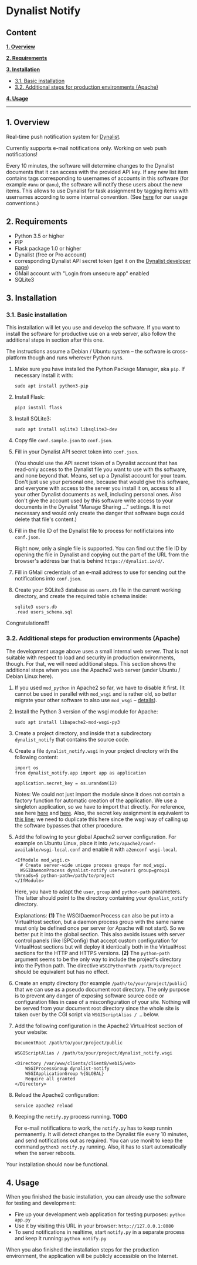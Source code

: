 # Dynalist Notify

## Content

**[1. Overview](#1-overview)**

**[2. Requirements](2-requirements)**

**[3. Installation](3-installation)**

* [3.1. Basic installation](#31-basic-installation)
* [3.2. Additional steps for production environments (Apache)](#32-additional-steps-for-production-environments-apache)

**[4. Usage](4-usage)**

----


## 1. Overview

Real-time push notification system for [Dynalist](https://dynalist.io).

Currently supports e-mail notifications only. Working on web push notifications!

Every 10 minutes, the software will determine changes to the Dynalist documents that it can access with the provided API key. If any new list item contains tags corresponding to usernames of accounts in this software (for example `#anu` or `@anu`), the software will notify these users about the new items. This allows to use Dynalist for task assignment by tagging items with usernames according to some internal convention. (See [here](https://edgeryders.eu/t/7618) for our usage conventions.)


## 2. Requirements

* Python 3.5 or higher
* PIP
* Flask package 1.0 or higher
* Dynalist (free or Pro account) 
* corresponding Dynalist API secret token (get it on the [Dynalist developer page](https://dynalist.io/developer))
* GMail account with "Login from unsecure app" enabled
* SQLite3


## 3. Installation

### 3.1. Basic installation

This installation will let you use and develop the software. If you want to install the software for productive use on a web server, also follow the additional steps in section after this one.

The instructions assume a Debian / Ubuntu system – the software is cross-platform though and runs wherever Python runs.

1. Make sure you have installed the Python Package Manager, aka `pip`. If necessary install it with:

       sudo apt install python3-pip
    
2. Install Flask:

       pip3 install flask
    
3. Install SQLite3:

       sudo apt install sqlite3 libsqlite3-dev

4. Copy file `conf.sample.json` to `conf.json`.

5. Fill in your Dynalist API secret token into `conf.json`.

    (You should use the API secret token of a Dynalist account that has read-only access to the Dynalist file you want to use with ths software, and none beyond that. Means, set up a Dynalist account for your team. Don't just use your personal one, because that would give this software, and everyone with access to the server you install it on, access to all your other Dynalist documents as well, including personal ones. Also don't give the account used by this software write access to your documents in the Dynalist "Manage Sharing …" settings. It is not necessary and would only create the danger that software bugs could delete that file's content.)
      
6. Fill in the file ID of the Dynalist file to process for notifictaions into `conf.json`.

    Right now, only a single file is supported. You can find out the file ID by opening the file in Dynalist and copying out the part of the URL from the browser's address bar that is behind `https://dynalist.io/d/`.

7. Fill in GMail credentials of an e-mail address to use for sending out the notifications into `conf.json`.

8. Create your SQLite3 database as `users.db` file in the current working directory, and create the required table schema inside:

       sqlite3 users.db
       .read users_schema.sql

Congratulations!!!


### 3.2. Additional steps for production environments (Apache)

The development usage above uses a small internal web server. That is not suitable with respect to load and security in production environments, though. For that, we will need additional steps. This section shows the additional steps when you use the Apache2 web server (under Ubuntu / Debian Linux here).

1. If you used `mod_python` in Apache2 so far, we have to disable it first. (It cannot be used in parallel with `mod_wsgi` and is rather old, so better migrate your other software to also use `mod_wsgi` – [details](https://stackoverflow.com/a/7882151)).

2. Install the Python 3 version of the wsgi module for Apache:

       sudo apt install libapache2-mod-wsgi-py3
       
3. Create a project directory, and inside that a subdirectory `dynalist_notify` that contains the source code.

4. Create a file `dynalist_notify.wsgi` in your project directory with the following content:

       import os
       from dynalist_notify.app import app as application

       application.secret_key = os.urandom(12)
       
    Notes: We could not just import the module since it does not contain a factory function for automatic creation of the application. We use a singleton application, so we have to import that directly. For reference, see here [here](http://flask.pocoo.org/docs/1.0/deploying/mod_wsgi/#creating-a-wsgi-file) and [here](https://stackoverflow.com/a/21948893). Also, the secret key assignment is equivalent to [this line](https://github.com/edgeryders/dynalist-notify/blob/master/app.py#L102); we need to duplicate this here since the wsgi way of calling up the software bypasses that other procedure.
       
5. Add the following to your global Apache2 server configuration. For example on Ubuntu Linux, place it into `/etc/apache2/conf-available/wsgi-local.conf` and enable it with `a2enconf wsgi-local`.

       <IfModule mod_wsgi.c>
         # Create server-wide unique process groups for mod_wsgi.
         WSGIDaemonProcess dynalist-notify user=user1 group=group1 threads=5 python-path=/path/to/project
       </IfModule>
       
    Here, you have to adapt the `user`, `group` and `python-path` parameters. The latter should point to the directory containing your `dynalist_notify` directory.

    Explanations: **(1)** The WSGIDaemonProcess can also be put into a VirtualHost section, but a daemon process group with the same name must only be defined once per server (or Apache will not start). So we better put it into the global section. This also avoids issues with server control panels (like ISPConfig) that accept custom configuration for VirtualHost sections but will deploy it identically both in the VirtualHost sections for the HTTP and HTTPS versions. **(2)** The `python-path` argument seems to be the only way to include the project's directory into the Python path. The directive `WSGIPythonPath /path/to/project` should be equivalent but has no effect.

6. Create an empty directory (for example `/path/to/your/project/public`) that we can use as a pseudo document root directory. The only purpose is to prevent any danger of exposing software source code or configuration files in case of a misconfiguration of your site. Nothing will be served from your document root directory since the whole site is taken over by the CGI script via `WSGIScriptAlias / …` below.

7. Add the following configuration in the Apache2 VirtualHost section of your website:

       DocumentRoot /path/to/your/project/public

       WSGIScriptAlias / /path/to/your/project/dynalist_notify.wsgi

       <Directory /var/www/clients/client8/web15/web>
           WSGIProcessGroup dynalist-notify
           WSGIApplicationGroup %{GLOBAL}
           Require all granted
       </Directory>
       
8. Reload the Apache2 configuration:

       service apache2 reload
       
9. Keeping the `notify.py` process running. **TODO**

    For e-mail notifications to work, the `notify.py` has to keep runnin permanently. It will detect changes to the Dynalist file every 10 minutes, and send notifications out as required. You can use monit to keep the command `python3 notify.py` running. Also, it has to start automatically when the server reboots.
       
Your installation should now be functional.


## 4. Usage

When you finished the basic installation, you can already use the software for testing and development:

* Fire up your development web application for testing purposes: `python app.py`
* Use it by visiting this URL in your browser: `http://127.0.0.1:8080`
* To send notifications in realtime, start `notify.py` in a separate process and keep it running: `python notify.py`

When you also finished the installation steps for the production environment, the application will be publicly accessible on the Internet.

